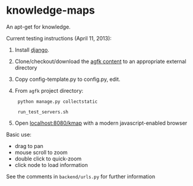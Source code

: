 knowledge-maps
==============
An apt-get for knowledge.

                             
Current testing instructions (April 11, 2013):

1. Install [django](https://www.djangoproject.com/download/).
2. Clone/checkout/download the [agfk content](https://github.com/agfk/agfk-content) to an appropriate external directory 
3. Copy config-template.py to config.py, edit.
4. From `agfk` project directory:

        python manage.py collectstatic

        run_test_servers.sh

5. Open [localhost:8080/kmap](http://localhost:8080/kmap) with a modern javascript-enabled browser

Basic use:

- drag to pan	
- mouse scroll to zoom	
- double click to quick-zoom 
- click node to load information       
	
See the comments in `backend/urls.py` for further information
